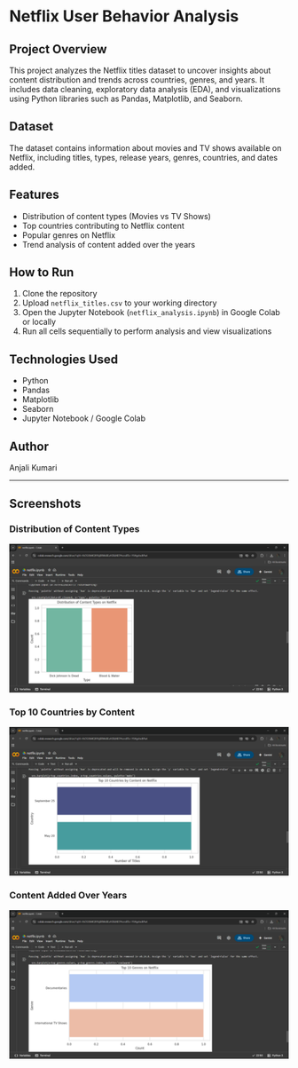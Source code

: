 # Netflix User Behavior Analysis

## Project Overview
This project analyzes the Netflix titles dataset to uncover insights about content distribution and trends across countries, genres, and years. It includes data cleaning, exploratory data analysis (EDA), and visualizations using Python libraries such as Pandas, Matplotlib, and Seaborn.

## Dataset
The dataset contains information about movies and TV shows available on Netflix, including titles, types, release years, genres, countries, and dates added.

## Features
- Distribution of content types (Movies vs TV Shows)
- Top countries contributing to Netflix content
- Popular genres on Netflix
- Trend analysis of content added over the years

## How to Run
1. Clone the repository
2. Upload `netflix_titles.csv` to your working directory
3. Open the Jupyter Notebook (`netflix_analysis.ipynb`) in Google Colab or locally
4. Run all cells sequentially to perform analysis and view visualizations

## Technologies Used
- Python
- Pandas
- Matplotlib
- Seaborn
- Jupyter Notebook / Google Colab

## Author
Anjali Kumari

---

## Screenshots

### Distribution of Content Types  
![Content Types](content_types.png)

### Top 10 Countries by Content  
![Countries](content_by_country.png)

### Content Added Over Years  
![Content Over Years](content_by_year.png)
